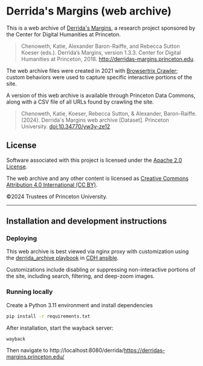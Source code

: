 # Derrida's Margins (web archive)

This is a web archive of [Derrida's Margins](https://cdh.princeton.edu/projects/derridas-margins/),
a research project sponsored by the Center for Digital Humanities at Princeton.

> Chenoweth, Katie, Alexander Baron-Raiffe, and Rebecca Sutton Koeser (eds.). Derrida’s Margins, version 1.3.3. Center for Digital Humanities at Princeton, 2018. http://derridas-margins.princeton.edu.

The web archive files were created in 2021 with [Browsertrix Crawler](https://github.com/webrecorder/browsertrix-crawler); custom behaviors were used to capture specific interactive
portions of the site.

A version of this web archive is available through Princeton Data Commons,
along with a CSV file of all URLs found by crawling the site.

> Chenoweth, Katie, Koeser, Rebecca Sutton, & Alexander, Baron-Raiffe. (2024). Derrida's Margins web archive [Dataset]. Princeton University. [doi:10.34770/yw3y-ze12](https://doi.org/10.34770/yw3y-ze12)

## License

Software associated with this project is licensed under the [Apache 2.0 License](https://github.com/Princeton-CDH/ppa-django/blob/main/LICENSE).

The web archive and any other content is licensed as [Creative Commons Attribution 4.0 International (CC BY)](https://creativecommons.org/licenses/by/4.0/).

©2024 Trustees of Princeton University.

----

## Installation and development instructions

### Deploying

This web archive is best viewed via nginx proxy with customization using
the [derrida_archive playbook](https://github.com/Princeton-CDH/cdh-ansible/blob/main/playbooks/derrida_archive.yml) in [CDH ansible](https://github.com/Princeton-CDH/cdh-ansible/).

Customizations include disabling or suppressing non-interactive portions of the site, including
search, filtering, and deep-zoom images.

### Running locally

Create a Python 3.11 environment and install dependencies

```sh
pip install -r requirements.txt
```

After installation, start the wayback server:

```sh
wayback
```
Then navigate to http://localhost:8080/derrida/https://derridas-margins.princeton.edu/

